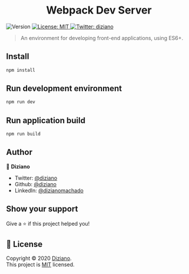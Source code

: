 <h1 align="center">Webpack Dev Server</h1>
<p>
  <img alt="Version" src="https://img.shields.io/badge/version-1.0.0-blue.svg?cacheSeconds=2592000" />
  <a href="teste" target="_blank">
    <img alt="License: MIT" src="https://img.shields.io/badge/License-MIT-yellow.svg" />
  </a>
  <a href="https://twitter.com/diziano" target="_blank">
    <img alt="Twitter: diziano" src="https://img.shields.io/twitter/follow/diziano.svg?style=social" />
  </a>
</p>

> An environment for developing front-end applications, using ES6+.

## Install

```sh
npm install
```

## Run development environment

```sh
npm run dev
```

## Run application build

```sh
npm run build
```

## Author

👤 **Diziano**

* Twitter: [@diziano](https://twitter.com/diziano)
* Github: [@diziano](https://github.com/diziano)
* LinkedIn: [@dizianomachado](https://linkedin.com/in/dizianomachado)

## Show your support

Give a ⭐️ if this project helped you!

## 📝 License

Copyright © 2020 [Diziano](https://github.com/diziano).<br />
This project is [MIT](LICENSE.md) licensed.

